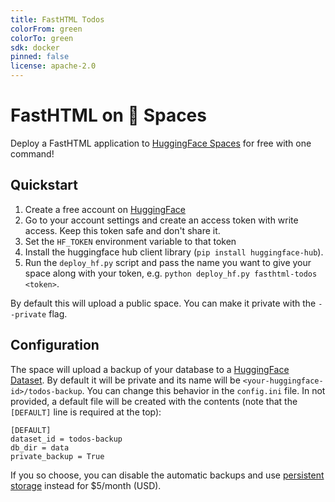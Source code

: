 ```yaml
---
title: FastHTML Todos
colorFrom: green
colorTo: green
sdk: docker
pinned: false
license: apache-2.0
---
```


# FastHTML on 🤗 Spaces

Deploy a FastHTML application to [HuggingFace Spaces](https://huggingface.co/spaces) for free with one command!

## Quickstart

1. Create a free account on [HuggingFace](https://huggingface.co)
2. Go to your account settings and create an access token with write access. Keep this token safe and don't share it.
3. Set the `HF_TOKEN` environment variable to that token
4. Install the huggingface hub client library (`pip install huggingface-hub`).
5. Run the `deploy_hf.py` script and pass the name you want to give your space along with your token, e.g. `python deploy_hf.py fasthtml-todos <token>`.

By default this will upload a public space. You can make it private with the `--private` flag.

## Configuration

The space will upload a backup of your database to a [HuggingFace Dataset](https://huggingface.co/datasets). By default it will be private and its name will be `<your-huggingface-id>/todos-backup`. You can change this behavior in the `config.ini` file. In not provided, a default file will be created with the contents (note that the `[DEFAULT]` line is required at the top):

```
[DEFAULT]
dataset_id = todos-backup
db_dir = data
private_backup = True
```

If you so choose, you can disable the automatic backups and use [persistent storage](https://huggingface.co/docs/hub/en/spaces-storage#persistent-storage-specs) instead for $5/month (USD). 
